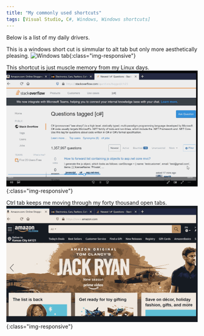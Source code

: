 ```yaml
---
title: "My commonly used shortcuts"
tags: [Visual Studio, C#, Windows, Windows shortcuts]
---
```


Below is a list of my daily drivers.


This is a windows short cut is simmular to alt tab but only more aesthetically pleasing.
![Windows tab](\assets\img\WinTab.gif){:class="img-responsive"}


This shortcut is just muscle memory from my Linux days.
![Alt tab](\assets\img\AltTab.gif){:class="img-responsive"}


Ctrl tab keeps me moving through my forty thousand open tabs.
![Ctrl tab](\assets\img\BrowserTab.gif){:class="img-responsive"}


